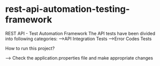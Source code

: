 # rest-api-automation-testing-framework
REST API - Test Automation Framework
The API tests have been divided into following categories:
	-->API Integration Tests
	-->Error Codes Tests

How to run this project?

--> Check the application.properties file and make appropriate changes